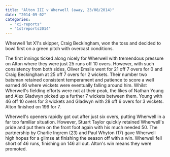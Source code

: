 ```yaml
---
title: "Alton III v Wherwell (away, 23/08/2014)"
date: "2014-09-02"
categories: 
  - "xi-reports"
  - "1streports2014"
---
```


Wherwell 1st X1's skipper, Craig Beckingham, won the toss and decided to bowl first on a green pitch with overcast conditions.

The first innings ticked along nicely for Wherwell with tremendous pressure on Alton where they were just 25 runs off 10 overs. However, with such consistency from both sides, Oliver Emslie went for 21 off 7 overs for 0 and Craig Beckingham at 25 off 7 overs for 2 wickets. Their number two batsman retained consistent temperament and patience to score a well earned 46 where wickets were eventually falling around him. Whilst Wherwell's fielding efforts were not at their peak, the likes of Nathan Young and Alex Gladwyn picked up a further 7 wickets between them. Young with 46 off 10 overs for 3 wickets and Gladwyn with 28 off 6 overs for 3 wickets. Alton finished on 196 for 7.

Wherwell's openers rapidly got out after just six overs, putting Wherwell in a far too familiar situation. However, Stuart Taylor quickly retained Wherwell's pride and put them on the front foot again with his much needed 50. The partnership by Charlie Ingrem (23) and Paul Whyton (17) gave Wherwell high hopes for a glimse at finishing the season off with a win. Wherwell fell short of 46 runs, finishing on 146 all out. Alton's win means they were promoted.
